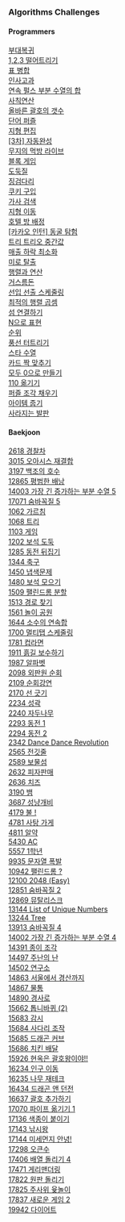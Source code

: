 ### Algorithms Challenges

#### Programmers

[부대복귀](/프로그래머스/unrated/132266. 부대복귀/)<br>
[1,2,3 떨어트리기](/프로그래머스/unrated/150364. 1，2，3 떨어트리기/)<br>
[표 병합](/프로그래머스/unrated/150366. 표 병합/)<br>
[인사고과](/프로그래머스/unrated/152995. 인사고과/)<br>
[연속 펄스 부분 수열의 합](/프로그래머스/unrated/161988. 연속 펄스 부분 수열의 합/)<br>
[사칙연산](/프로그래머스/lv4/1843. 사칙연산/)<br>
[올바른 괄호의 갯수](/프로그래머스/lv4/12929. 올바른 괄호의 갯수/)<br>
[단어 퍼즐](/프로그래머스/lv4/12983. 단어 퍼즐/)<br>
[지형 편집](/프로그래머스/lv4/12984. 지형 편집/)<br>
[[3차] 자동완성](/프로그래머스/lv4/17685. ［3차］ 자동완성/)<br>
[무지의 먹방 라이브](/프로그래머스/lv4/42891. 무지의 먹방 라이브/)<br>
[블록 게임](/프로그래머스/lv4/42894. 블록 게임/)<br>
[도둑질](/프로그래머스/lv4/42897. 도둑질/)<br>
[징검다리](/프로그래머스/lv4/43236. 징검다리/)<br>
[쿠키 구입](/프로그래머스/lv4/49995. 쿠키 구입/)<br>
[가사 검색](/프로그래머스/lv4/60060. 가사 검색/)<br>
[지형 이동](/프로그래머스/lv4/62050. 지형 이동/)<br>
[호텔 방 배정](/프로그래머스/lv4/64063. 호텔 방 배정/)<br>
[[카카오 인턴] 동굴 탐험](/프로그래머스/lv4/67260. ［카카오 인턴］ 동굴 탐험/)<br>
[트리 트리오 중간값](/프로그래머스/lv4/68937. 트리 트리오 중간값/)<br>
[매출 하락 최소화](/프로그래머스/lv4/72416. 매출 하락 최소화/)<br>
[미로 탈출](/프로그래머스/lv4/81304. 미로 탈출/)<br>
[행렬과 연산](/프로그래머스/lv4/118670. 행렬과 연산/)<br>
[거스름돈](/프로그래머스/lv3/12907. 거스름돈/)<br>
[선입 선출 스케줄링](/프로그래머스/lv3/12920. 선입 선출 스케줄링/)<br>
[최적의 행렬 곱셈](/프로그래머스/lv3/12942. 최적의 행렬 곱셈/)<br>
[섬 연결하기](/프로그래머스/lv3/42861. 섬 연결하기/)<br>
[N으로 표현](/프로그래머스/lv3/42895. N으로 표현/)<br>
[순위](/프로그래머스/lv3/49191. 순위/)<br>
[풍선 터트리기](/프로그래머스/lv3/68646. 풍선 터트리기/)<br>
[스타 수열](/프로그래머스/lv3/70130. 스타 수열/)<br>
[카드 짝 맞추기](/프로그래머스/lv3/72415. 카드 짝 맞추기/)<br>
[모두 0으로 만들기](/프로그래머스/lv3/76503. 모두 0으로 만들기/)<br>
[110 옮기기](/프로그래머스/lv3/77886. 110 옮기기/)<br>
[퍼즐 조각 채우기](/프로그래머스/lv3/84021. 퍼즐 조각 채우기/)<br>
[아이템 줍기](/프로그래머스/lv3/87694. 아이템 줍기/)<br>
[사라지는 발판](/프로그래머스/lv3/92345. 사라지는 발판/)<br>

#### Baekjoon

[2618 경찰차](/백준/Platinum/2618. 경찰차/)<br>
[3015 오아시스 재결합](/백준/Platinum/3015. 오아시스 재결합/)<br>
[3197 백조의 호수](/백준/Platinum/3197. 백조의 호수/)<br>
[12865 평범한 배낭](/백준/Gold%20V/12865. 평범한 배낭/)<br>
[14003 가장 긴 증가하는 부분 수열 5](/백준/Platinum/14003. 가장 긴 증가하는 부분 수열 5/)<br>
[17071 숨바꼭질 5](/백준/Platinum/17071. 숨바꼭질 5/)<br>
[1062 가르침](/백준/Gold/1062. 가르침/)<br>
[1068 트리](/백준/Gold/1068. 트리/)<br>
[1103 게임](/백준/Gold/1103. 게임/)<br>
[1202 보석 도둑](/백준/Gold/1202. 보석 도둑/)<br>
[1285 동전 뒤집기](/백준/Gold/1285. 동전 뒤집기/)<br>
[1344 축구](/백준/Gold/1344. 축구/)<br>
[1450 냅색문제](/백준/Gold/1450. 냅색문제/)<br>
[1480 보석 모으기](/백준/Gold/1480. 보석 모으기/)<br>
[1509 팰린드롬 분할](/백준/Gold/1509. 팰린드롬 분할/)<br>
[1513 경로 찾기](/백준/Gold/1513. 경로 찾기/)<br>
[1561 놀이 공원](/백준/Gold/1561. 놀이 공원/)<br>
[1644 소수의 연속합](/백준/Gold/1644. 소수의 연속합/)<br>
[1700 멀티탭 스케줄링](/백준/Gold/1700. 멀티탭 스케줄링/)<br>
[1781 컵라면](/백준/Gold/1781. 컵라면/)<br>
[1911 흙길 보수하기](/백준/Gold/1911. 흙길 보수하기/)<br>
[1987 알파벳](/백준/Gold/1987. 알파벳/)<br>
[2098 외판원 순회](/백준/Gold/2098. 외판원 순회/)<br>
[2109 순회강연](/백준/Gold/2109. 순회강연/)<br>
[2170 선 긋기](/백준/Gold/2170. 선 긋기/)<br>
[2234 성곽](/백준/Gold/2234. 성곽/)<br>
[2240 자두나무](/백준/Gold/2240. 자두나무/)<br>
[2293 동전 1](/백준/Gold/2293. 동전 1/)<br>
[2294 동전 2](/백준/Gold/2294. 동전 2/)<br>
[2342 Dance Dance Revolution](/백준/Gold/2342. Dance Dance Revolution/)<br>
[2565 전깃줄](/백준/Gold/2565. 전깃줄/)<br>
[2589 보물섬](/백준/Gold/2589. 보물섬/)<br>
[2632 피자판매](/백준/Gold/2632. 피자판매/)<br>
[2636 치즈](/백준/Gold/2636. 치즈/)<br>
[3190 뱀](/백준/Gold/3190. 뱀/)<br>
[3687 성냥개비](/백준/Gold/3687. 성냥개비/)<br>
[4179 불 !](/백준/Gold/4179. 불！/)<br>
[4781 사탕 가게](/백준/Gold/4781. 사탕 가게/)<br>
[4811 알약](/백준/Gold/4811. 알약/)<br>
[5430 AC](/백준/Gold/5430. AC/)<br>
[5557 1학년](/백준/Gold/5557. 1학년/)<br>
[9935 문자열 폭발](/백준/Gold/9935. 문자열 폭발/)<br>
[10942 팰린드롬 ?](/백준/Gold/10942. 팰린드롬？/)<br>
[12100 2048 (Easy)](/백준/Gold/12100. 2048 （Easy）/)<br>
[12851 숨바꼭질 2](/백준/Gold/12851. 숨바꼭질 2/)<br>
[12869 뮤탈리스크](/백준/Gold/12869. 뮤탈리스크/)<br>
[13144 List of Unique Numbers](/백준/Gold/13144. List of Unique Numbers/)<br>
[13244 Tree](/백준/Gold/13244. Tree/)<br>
[13913 숨바꼭질 4](/백준/Gold/13913. 숨바꼭질 4/)<br>
[14002 가장 긴 증가하는 부분 수열 4](/백준/Gold/14002. 가장 긴 증가하는 부분 수열 4/)<br>
[14391 종이 조각](/백준/Gold/14391. 종이 조각/)<br>
[14497 주난의 난](/백준/Gold/14497. 주난의 난（難）/)<br>
[14502 연구소](/백준/Gold/14502. 연구소/)<br>
[14863 서울에서 경산까지](/백준/Gold/14863. 서울에서 경산까지/)<br>
[14867 물통](/백준/Gold/14867. 물통/)<br>
[14890 경사로](/백준/Gold/14890. 경사로/)<br>
[15662 톱니바퀴 (2)](/백준/Gold/15662. 톱니바퀴 （2）/)<br>
[15683 감시](/백준/Gold/15683. 감시/)<br>
[15684 사다리 조작](/백준/Gold/15684. 사다리 조작/)<br>
[15685 드래곤 커브](/백준/Gold/15685. 드래곤 커브/)<br>
[15686 치킨 배달](/백준/Gold/15686. 치킨 배달/)<br>
[15926 현옥은 괄호왕이야!!](/백준/Gold/15926. 현욱은 괄호왕이야！！/)<br>
[16234 인구 이동](/백준/Gold/16234. 인구 이동/)<br>
[16235 나무 재테크](/백준/Gold/16235. 나무 재테크/)<br>
[16434 드래곤 앤 던전](/백준/Gold/16434. 드래곤 앤 던전/)<br>
[16637 괄호 추가하기](/백준/Gold/16434. 드래곤 앤 던전/)<br>
[17070 파이프 옮기기 1](/백준/Gold/17070. 파이프 옮기기 1/)<br>
[17136 색종이 붙이기](/백준/Gold/17136. 색종이 붙이기/)<br>
[17143 낚시왕](/백준/Gold/17143. 낚시왕/)<br>
[17144 미세먼지 안녕!](/백준/Gold/17144. 미세먼지 안녕！/)<br>
[17298 오큰수](/백준/Gold/17298. 오큰수/)<br>
[17406 배열 돌리기 4](/백준/Gold/17406. 배열 돌리기 4/)<br>
[17471 게리맨더링](/백준/Gold/17471. 게리맨더링/)<br>
[17822 원판 돌리기](/백준/Gold/17822. 원판 돌리기/)<br>
[17825 주사위 윷놀이](/백준/Gold/17825. 주사위 윷놀이/)<br>
[17837 새로운 게임 2](/백준/Gold/17837. 새로운 게임 2/)<br>
[19942 다이어트](/백준/Gold/19942. 다이어트/)<br>
